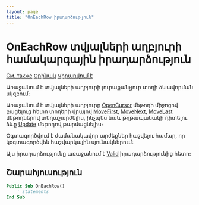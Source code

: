 ```yaml
---
layout: page
title: "OnEachRow իրադարձություն"
---
```


# OnEachRow տվյալների աղբյուրի համակարգային իրադարձություն

[См. также](../scriptstproced.md) [Օրինակ](../Examples/E_OnEachRow.md) [Կիրառվում է](../Defs/Data.md)

Առաջանում է տվյալների աղբյուրի յուրաքանչյուր տողի ձևավորման սկզբում։ 

Առաջանում է տվյալների աղբյուրը [OpenCursor](../Functions/ASDATA/OpenCursor.md) մեթոդի միջոցով բացելուց հետո տողերի վրայով [MoveFirst](../Functions/ASDATA/MoveFirst.md), [MoveNext](../Functions/ASDATA/MoveNext.md), [MoveLast](../Functions/ASDATA/MoveLast.md) մեթոդներով տեղաշարժելիս, ինչպես նաև թղթապանակի դիտելու ձևը [Update](../Functions/ICurrentView/Update.md) մեթոդով թարմացնելիս։

Օգտագործվում է ժամանակավոր արժեքներ հաշվելու համար, որ կօգտագործվեն հաշվարկային սյունակներում։ 

Այս իրադարձությունը առաջանում է [Valid](Valid_Data.md) իրադարձությունից հետո։ 

## Շարահյուսություն

``` vb
Public Sub OnEachRow()
    ' statements
End Sub
```
